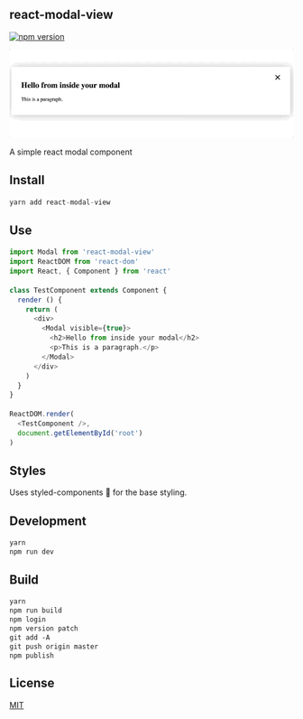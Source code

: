 ## react-modal-view

[![npm version](https://badge.fury.io/js/react-modal-view.svg)](https://badge.fury.io/js/react-modal-view)

![](https://raw.githubusercontent.com/StevenIseki/react-modal-view/master/example/screenshot.gif)

A simple react modal component

## Install

``` js
yarn add react-modal-view
```

## Use

``` js
import Modal from 'react-modal-view'
import ReactDOM from 'react-dom'
import React, { Component } from 'react'

class TestComponent extends Component {
  render () {
    return (
      <div>
        <Modal visible={true}>
          <h2>Hello from inside your modal</h2>
          <p>This is a paragraph.</p>
        </Modal>
      </div>
    )
  }
}

ReactDOM.render(
  <TestComponent />,
  document.getElementById('root')
)
```

## Styles

Uses styled-components 💅 for the base styling.

## Development
    yarn
    npm run dev

## Build
    yarn
    npm run build
    npm login
    npm version patch
    git add -A
    git push origin master
    npm publish

## License

[MIT](http://isekivacenz.mit-license.org/)
